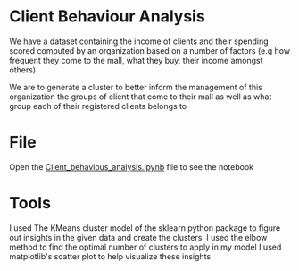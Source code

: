 # Client Behaviour Analysis
We have a dataset containing the income of clients and their spending scored computed by an organization based on a number of factors (e.g
how frequent they come to the mall, what they buy, their income amongst others)

We are to generate a cluster to better inform the management of this organization the groups of client that come to their mall as
well as what group each of their registered clients belongs to

# File
Open the [Client_behavious_analysis.ipynb](https://github.com/wilpat/machine-learning/blob/master/KMeans-Clustering/Client_behaviour_analysis.ipynb) file to see the notebook

# Tools
I used The KMeans cluster model of the sklearn python package to figure out insights in the given data and create the clusters.
I used the elbow method to find the optimal number of clusters to apply in my model
I used matplotlib's scatter plot to help visualize these insights
